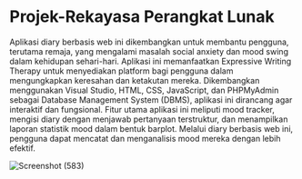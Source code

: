 # Projek-Rekayasa Perangkat Lunak
Aplikasi diary berbasis web ini dikembangkan untuk membantu pengguna, terutama remaja, yang mengalami masalah social anxiety dan mood swing dalam kehidupan sehari-hari. Aplikasi ini memanfaatkan Expressive Writing Therapy untuk menyediakan platform bagi pengguna dalam mengungkapkan keresahan dan ketakutan mereka. Dikembangkan menggunakan Visual Studio, HTML, CSS, JavaScript, dan PHPMyAdmin sebagai Database Management System (DBMS), aplikasi ini dirancang agar interaktif dan fungsional. Fitur utama aplikasi ini meliputi mood tracker, mengisi diary dengan menjawab pertanyaan terstruktur, dan menampilkan laporan statistik mood dalam bentuk barplot. Melalui diary berbasis web ini, pengguna dapat mencatat dan menganalisis mood mereka dengan lebih efektif.

![Screenshot (583)](https://github.com/user-attachments/assets/23af0642-57b4-4bf0-9498-bd7b85499dec)
